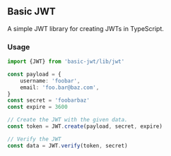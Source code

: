 ## Basic JWT
A simple JWT library for creating JWTs in TypeScript.

### Usage
```ts
import {JWT} from 'basic-jwt/lib/jwt'

const payload = {
    username: 'foobar',
    email: 'foo.bar@baz.com',
}
const secret = 'foobarbaz'
const expire = 3600

// Create the JWT with the given data.
const token = JWT.create(payload, secret, expire)

// Verify the JWT
const data = JWT.verify(token, secret)
```

